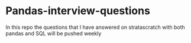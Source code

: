 # Pandas-interview-questions
In this repo the questions that I have answered on stratascratch with both pandas and SQL will be pushed weekly
